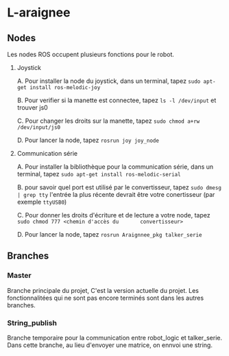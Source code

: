 # L-araignee
## Nodes
Les nodes ROS occupent plusieurs fonctions pour le robot.

1. Joystick

	A. Pour installer la node du joystick, dans un terminal, tapez `sudo apt-get install ros-melodic-joy`
	
	B. Pour verifier si la manette est connectee, tapez `ls -l /dev/input` et trouver js0
	
	C. Pour changer les droits sur la manette, tapez `sudo chmod a+rw /dev/input/js0`
	
	D. Pour lancer la node, tapez `rosrun joy joy_node`
	   
2. Communication série

	A. Pour installer la bibliothèque pour la communication série, dans un terminal, 
	tapez `sudo apt-get install ros-melodic-serial`
	
	B. pour savoir quel port est utilisé par le convertisseur, tapez `sudo dmesg | grep tty` l'entrée la plus récente 	  devrait être votre conertisseur (par exemple `ttyUSB0`)
	
	C. Pour donner les droits d'écriture et de lecture a votre node, tapez `sudo chmod 777 <chemin d'accès du 		convertisseur>`
	
	D. Pour lancer la node, tapez `rosrun Araignnee_pkg talker_serie`
	
## Branches

### Master

Branche principale du projet, C'est la version actuelle du projet. Les fonctionnalitées qui ne sont pas encore terminés sont dans les autres branches.

### String_publish

Branche temporaire pour la communication entre robot_logic et talker_serie. Dans cette branche, au lieu d'envoyer une matrice, on ennvoi une string.
